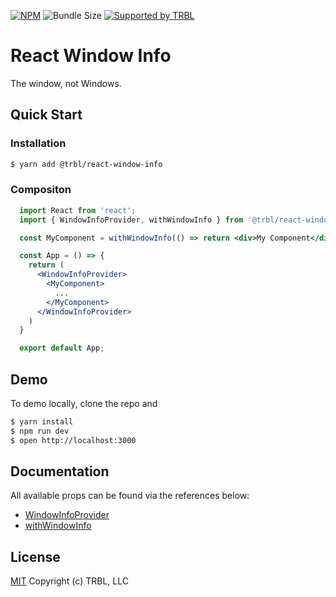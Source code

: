 [![NPM](https://img.shields.io/npm/v/@trbl/react-window-info)](https://www.npmjs.com/@trbl/react-window-info)
![Bundle Size](https://img.shields.io/bundlephobia/minzip/@trbl/react-window-info?label=zipped)
[![Supported by TRBL](https://img.shields.io/badge/supported_by-TRBL-black)](https://github.com/trouble)

# React Window Info

The window, not Windows.

## Quick Start

### Installation

```bash
$ yarn add @trbl/react-window-info
```

### Compositon

```jsx
  import React from 'react';
  import { WindowInfoProvider, withWindowInfo } from '@trbl/react-window-info';

  const MyComponent = withWindowInfo(() => return <div>My Component</div>);

  const App = () => {
    return (
      <WindowInfoProvider>
        <MyComponent>
          ...
        </MyComponent>
      </WindowInfoProvider>
    )
  }

  export default App;
```

## Demo

To demo locally, clone the repo and

```bash
$ yarn install
$ npm run dev
$ open http://localhost:3000
```

## Documentation

All available props can be found via the references below:

  - [WindowInfoProvider](/src/WindowInfoProvider/README.md)
  - [withWindowInfo](/src/withWindowInfo/README.md)

## License

[MIT](https://github.com/trouble/react-window-info/blob/master/LICENSE) Copyright (c) TRBL, LLC
